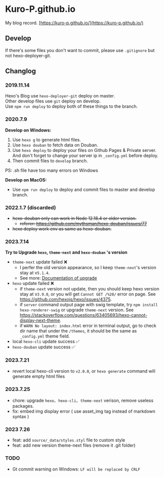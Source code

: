 # Kuro-P.github.io
My blog record. [https://kuro-p.github.io/](https://kuro-p.github.io/)

## Develop
If there's some files you don't want to commit, please use `.gitignore` but not hexo-deployer-git.

## Changlog

### 2019.11.14
Hexo's Blog use `hexo-deployer-git` deploy on master.<br/>
Other develop files use `git` deploy on develop.<br/>
Use `npm run deploy` to deploy both of these things to the branch.<br/>

### 2020.7.9
__Develop on Windows:__
1. Use `hexo g` to generate html files.
2. Use `hexo douban` to fetch data on Douban. 
3. Use `hexo deploy` to deploy your files on Github Pages & Private server. And don't forget to change your server ip in `_config.yml` before deploy.
4. Then commit files to `develop` branch.

PS: .sh file have too many errors on Windows 

__Develop on MacOS:__
* Use `npm run deploy` to deploy and commit files to master and develop branch.

### 2022.1.7 (discarded)
* <del>hexo-douban only can work in Node 12.18.4 or older version.</del>
  * <del>referer: https://github.com/mythsman/hexo-douban/issues/77</del>
* <del>hexo deploy work env as same as hexo-douban.</del>

### 2023.7.14
__Try to Upgrade `hexo`, `theme-next` and `hexo-douban` 's version__
* `theme-next` update failed ❌
  * I perfer the old version appearance, so I keep `theme-next`'s version stay at v`5.1.4`.
  * See more: [Documentation of upgrade](https://theme-next.js.org/docs/getting-started/upgrade.html)
* `hexo` update failed ❌
  * if `theme-next` version not update, then you should keep hexo version stay at v`3.9.0`, or you will get `Cannot GET /%20/` error on page. See https://github.com/hexojs/hexo/issues/4375.
  * if `server` command output page with swig template, try `npm install hexo-renderer-swig` or upgrade `theme-next` version. See https://stackoverflow.com/questions/63405693/hexo-cannot-display-next-theme.
  * if `WARN No layout: index.html` error in terminal output, go to check dir name that under the `/themes`, it should be the same as `_config.yml` theme field.
* local `hexo-cli` update success ✅
* `hexo-douban` update success ✅


### 2023.7.21
* revert local hexo-cli version to `v2.0.0`, or `hexo generate` command will generate empty html files 

### 2023.7.25
* chore: upgrade `hexo`、`hexo-cli`、`theme-next` verison, remove useless packages.
* fix: embed img display error ( use asset_img tag instead of markdown syntax )

### 2023 7.26
* feat: add `source/_data/styles.styl` file to custom style
* feat: add new version theme-next files (remove it .git folder)

### TODO
* Gt commit warning on Windows:  `LF will be replaced by CRLF` 